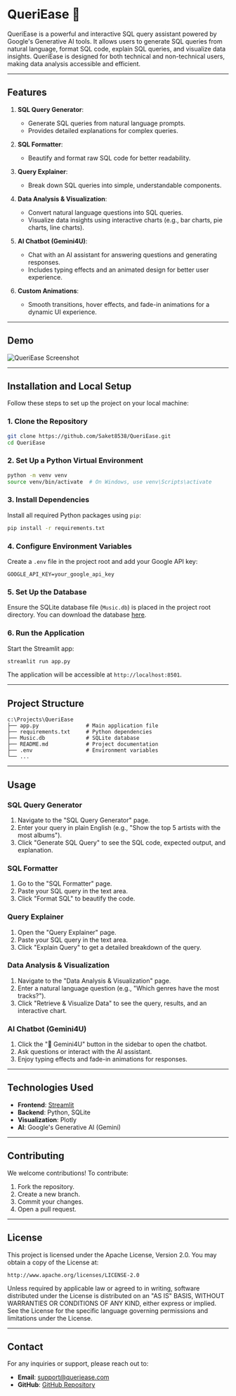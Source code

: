# QueriEase 🤖

QueriEase is a powerful and interactive SQL query assistant powered by Google's Generative AI tools. It allows users to generate SQL queries from natural language, format SQL code, explain SQL queries, and visualize data insights. QueriEase is designed for both technical and non-technical users, making data analysis accessible and efficient.

---

## Features

1. **SQL Query Generator**: 
   - Generate SQL queries from natural language prompts.
   - Provides detailed explanations for complex queries.

2. **SQL Formatter**:
   - Beautify and format raw SQL code for better readability.

3. **Query Explainer**:
   - Break down SQL queries into simple, understandable components.

4. **Data Analysis & Visualization**:
   - Convert natural language questions into SQL queries.
   - Visualize data insights using interactive charts (e.g., bar charts, pie charts, line charts).

5. **AI Chatbot (Gemini4U)**:
   - Chat with an AI assistant for answering questions and generating responses.
   - Includes typing effects and an animated design for better user experience.

6. **Custom Animations**:
   - Smooth transitions, hover effects, and fade-in animations for a dynamic UI experience.

---

## Demo

![QueriEase Screenshot](https://via.placeholder.com/800x400.png?text=QueriEase+Screenshot+Demo)

---

## Installation and Local Setup

Follow these steps to set up the project on your local machine:

### 1. **Clone the Repository**
   ```bash
   git clone https://github.com/Saket8538/QueriEase.git
   cd QueriEase
   ```

### 2. **Set Up a Python Virtual Environment**
   ```bash
   python -m venv venv
   source venv/bin/activate  # On Windows, use venv\Scripts\activate
   ```

### 3. **Install Dependencies**
   Install all required Python packages using `pip`:
   ```bash
   pip install -r requirements.txt
   ```

### 4. **Configure Environment Variables**
   Create a `.env` file in the project root and add your Google API key:
   ```
   GOOGLE_API_KEY=your_google_api_key
   ```

### 5. **Set Up the Database**
   Ensure the SQLite database file (`Music.db`) is placed in the project root directory. You can download the database [here](https://storage.googleapis.com/tidb_hack/Music.sql).

### 6. **Run the Application**
   Start the Streamlit app:
   ```bash
   streamlit run app.py
   ```

   The application will be accessible at `http://localhost:8501`.

---

## Project Structure

```
c:\Projects\QueriEase
├── app.py               # Main application file
├── requirements.txt     # Python dependencies
├── Music.db             # SQLite database
├── README.md            # Project documentation
├── .env                 # Environment variables
└── ...
```

---

## Usage

### **SQL Query Generator**
1. Navigate to the "SQL Query Generator" page.
2. Enter your query in plain English (e.g., "Show the top 5 artists with the most albums").
3. Click "Generate SQL Query" to see the SQL code, expected output, and explanation.

### **SQL Formatter**
1. Go to the "SQL Formatter" page.
2. Paste your SQL query in the text area.
3. Click "Format SQL" to beautify the code.

### **Query Explainer**
1. Open the "Query Explainer" page.
2. Paste your SQL query in the text area.
3. Click "Explain Query" to get a detailed breakdown of the query.

### **Data Analysis & Visualization**
1. Navigate to the "Data Analysis & Visualization" page.
2. Enter a natural language question (e.g., "Which genres have the most tracks?").
3. Click "Retrieve & Visualize Data" to see the query, results, and an interactive chart.

### **AI Chatbot (Gemini4U)**
1. Click the "💬 Gemini4U" button in the sidebar to open the chatbot.
2. Ask questions or interact with the AI assistant.
3. Enjoy typing effects and fade-in animations for responses.

---

## Technologies Used

- **Frontend**: [Streamlit](https://streamlit.io/)
- **Backend**: Python, SQLite
- **Visualization**: Plotly
- **AI**: Google's Generative AI (Gemini)

---

## Contributing

We welcome contributions! To contribute:
1. Fork the repository.
2. Create a new branch.
3. Commit your changes.
4. Open a pull request.

---

## License

This project is licensed under the Apache License, Version 2.0. You may obtain a copy of the License at:

```
http://www.apache.org/licenses/LICENSE-2.0
```

Unless required by applicable law or agreed to in writing, software distributed under the License is distributed on an "AS IS" BASIS, WITHOUT WARRANTIES OR CONDITIONS OF ANY KIND, either express or implied. See the License for the specific language governing permissions and limitations under the License.

---

## Contact

For any inquiries or support, please reach out to:
- **Email**: support@queriease.com
- **GitHub**: [GitHub Repository](https://github.com/Saket8538/QueriEase)